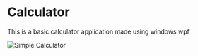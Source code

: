 
# Calculator

This is a basic calculator application made using windows wpf.

![Simple Calculator](https://user-images.githubusercontent.com/18093319/109456684-f8666600-7a1e-11eb-86c1-ad734dc13909.png)


